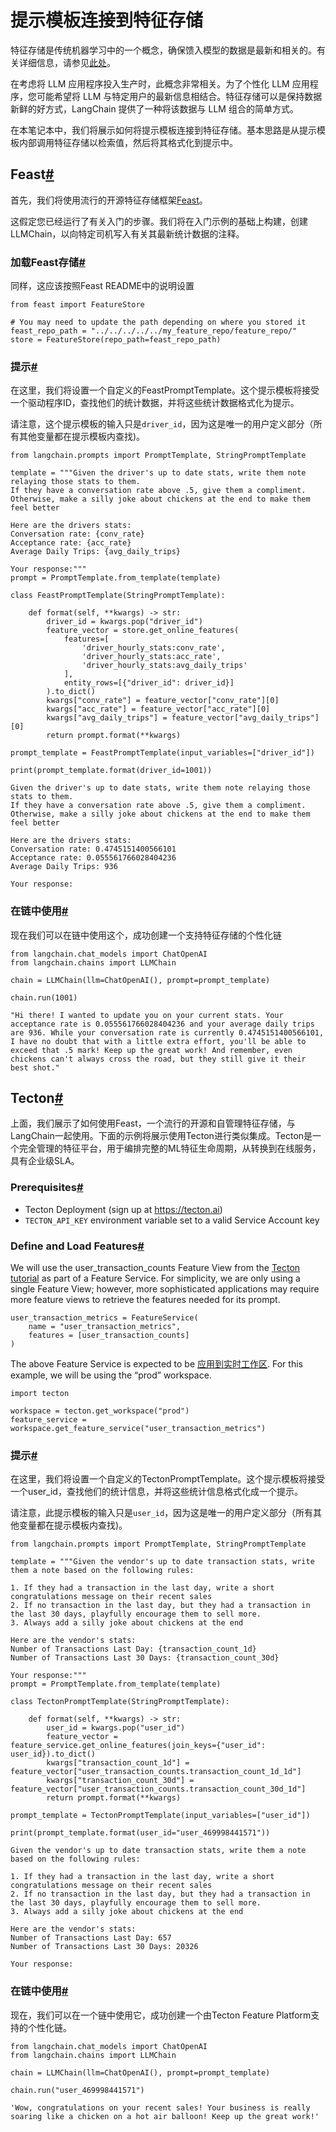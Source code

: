 提示模板连接到特征存储
===============

特征存储是传统机器学习中的一个概念，确保馈入模型的数据是最新和相关的。有关详细信息，请参见[此处](https://www.tecton.ai/blog/what-is-a-feature-store/)。

在考虑将 LLM 应用程序投入生产时，此概念非常相关。为了个性化 LLM 应用程序，您可能希望将 LLM 与特定用户的最新信息相结合。特征存储可以是保持数据新鲜的好方式，LangChain 提供了一种将该数据与 LLM 组合的简单方式。

在本笔记本中，我们将展示如何将提示模板连接到特征存储。基本思路是从提示模板内部调用特征存储以检索值，然后将其格式化到提示中。

Feast[#](#feast "此标题的永久链接")
---------------------------

首先，我们将使用流行的开源特征存储框架[Feast](https://github.com/feast-dev/feast)。

这假定您已经运行了有关入门的步骤。我们将在入门示例的基础上构建，创建 LLMChain，以向特定司机写入有关其最新统计数据的注释。

### 加载Feast存储[#](#load-feast-store "这个标题的永久链接")

同样，这应该按照Feast README中的说明设置

```
from feast import FeatureStore

# You may need to update the path depending on where you stored it
feast_repo_path = "../../../../../my_feature_repo/feature_repo/"
store = FeatureStore(repo_path=feast_repo_path)

```

### 提示[#](#prompts "这个标题的永久链接")

在这里，我们将设置一个自定义的FeastPromptTemplate。这个提示模板将接受一个驱动程序ID，查找他们的统计数据，并将这些统计数据格式化为提示。

请注意，这个提示模板的输入只是`driver_id`，因为这是唯一的用户定义部分（所有其他变量都在提示模板内查找)。

```
from langchain.prompts import PromptTemplate, StringPromptTemplate

```

```
template = """Given the driver's up to date stats, write them note relaying those stats to them.
If they have a conversation rate above .5, give them a compliment. Otherwise, make a silly joke about chickens at the end to make them feel better

Here are the drivers stats:
Conversation rate: {conv_rate}
Acceptance rate: {acc_rate}
Average Daily Trips: {avg_daily_trips}

Your response:"""
prompt = PromptTemplate.from_template(template)

```

```
class FeastPromptTemplate(StringPromptTemplate):

    def format(self, **kwargs) -> str:
        driver_id = kwargs.pop("driver_id")
        feature_vector = store.get_online_features(
            features=[
                'driver_hourly_stats:conv_rate',
                'driver_hourly_stats:acc_rate',
                'driver_hourly_stats:avg_daily_trips'
            ],
            entity_rows=[{"driver_id": driver_id}]
        ).to_dict()
        kwargs["conv_rate"] = feature_vector["conv_rate"][0]
        kwargs["acc_rate"] = feature_vector["acc_rate"][0]
        kwargs["avg_daily_trips"] = feature_vector["avg_daily_trips"][0]
        return prompt.format(**kwargs)

```

```
prompt_template = FeastPromptTemplate(input_variables=["driver_id"])

```

```
print(prompt_template.format(driver_id=1001))

```

```
Given the driver's up to date stats, write them note relaying those stats to them.
If they have a conversation rate above .5, give them a compliment. Otherwise, make a silly joke about chickens at the end to make them feel better

Here are the drivers stats:
Conversation rate: 0.4745151400566101
Acceptance rate: 0.055561766028404236
Average Daily Trips: 936

Your response:

```

### 在链中使用[#](#use-in-a-chain "这个标题的永久链接")

现在我们可以在链中使用这个，成功创建一个支持特征存储的个性化链

```
from langchain.chat_models import ChatOpenAI
from langchain.chains import LLMChain

```

```
chain = LLMChain(llm=ChatOpenAI(), prompt=prompt_template)

```

```
chain.run(1001)

```

```
"Hi there! I wanted to update you on your current stats. Your acceptance rate is 0.055561766028404236 and your average daily trips are 936. While your conversation rate is currently 0.4745151400566101, I have no doubt that with a little extra effort, you'll be able to exceed that .5 mark! Keep up the great work! And remember, even chickens can't always cross the road, but they still give it their best shot."

```

Tecton[#](#tecton "这个标题的永久链接")
------------------------------

上面，我们展示了如何使用Feast，一个流行的开源和自管理特征存储，与LangChain一起使用。下面的示例将展示使用Tecton进行类似集成。Tecton是一个完全管理的特征平台，用于编排完整的ML特征生命周期，从转换到在线服务，具有企业级SLA。

### Prerequisites[#](#prerequisites "Permalink to this headline")

* Tecton Deployment (sign up at <https://tecton.ai>)
* `TECTON_API_KEY` environment variable set to a valid Service Account key

### Define and Load Features[#](#define-and-load-features "Permalink to this headline")

We will use the user_transaction_counts Feature View from the [Tecton tutorial](https://docs.tecton.ai/docs/tutorials/tecton-fundamentals) as part of a Feature Service. For simplicity, we are only using a single Feature View; however, more sophisticated applications may require more feature views to retrieve the features needed for its prompt.

```
user_transaction_metrics = FeatureService(
    name = "user_transaction_metrics",
    features = [user_transaction_counts]
)

```

The above Feature Service is expected to be [应用到实时工作区](https://docs.tecton.ai/docs/applying-feature-repository-changes-to-a-workspace). For this example, we will be using the “prod” workspace.

```
import tecton

workspace = tecton.get_workspace("prod")
feature_service = workspace.get_feature_service("user_transaction_metrics")

```

### 提示[#](#id1 "Permalink to this headline")

在这里，我们将设置一个自定义的TectonPromptTemplate。这个提示模板将接受一个user_id，查找他们的统计信息，并将这些统计信息格式化成一个提示。

请注意，此提示模板的输入只是`user_id`，因为这是唯一的用户定义部分（所有其他变量都在提示模板内查找)。

```
from langchain.prompts import PromptTemplate, StringPromptTemplate

```

```
template = """Given the vendor's up to date transaction stats, write them a note based on the following rules:

1. If they had a transaction in the last day, write a short congratulations message on their recent sales
2. If no transaction in the last day, but they had a transaction in the last 30 days, playfully encourage them to sell more.
3. Always add a silly joke about chickens at the end

Here are the vendor's stats:
Number of Transactions Last Day: {transaction_count_1d}
Number of Transactions Last 30 Days: {transaction_count_30d}

Your response:"""
prompt = PromptTemplate.from_template(template)

```

```
class TectonPromptTemplate(StringPromptTemplate):

    def format(self, **kwargs) -> str:
        user_id = kwargs.pop("user_id")
        feature_vector = feature_service.get_online_features(join_keys={"user_id": user_id}).to_dict()
        kwargs["transaction_count_1d"] = feature_vector["user_transaction_counts.transaction_count_1d_1d"]
        kwargs["transaction_count_30d"] = feature_vector["user_transaction_counts.transaction_count_30d_1d"]
        return prompt.format(**kwargs)

```

```
prompt_template = TectonPromptTemplate(input_variables=["user_id"])

```

```
print(prompt_template.format(user_id="user_469998441571"))

```

```
Given the vendor's up to date transaction stats, write them a note based on the following rules:

1. If they had a transaction in the last day, write a short congratulations message on their recent sales
2. If no transaction in the last day, but they had a transaction in the last 30 days, playfully encourage them to sell more.
3. Always add a silly joke about chickens at the end

Here are the vendor's stats:
Number of Transactions Last Day: 657
Number of Transactions Last 30 Days: 20326

Your response:

```

### 在链中使用[#](#id2 "Permalink to this headline")

现在，我们可以在一个链中使用它，成功创建一个由Tecton Feature Platform支持的个性化链。

```
from langchain.chat_models import ChatOpenAI
from langchain.chains import LLMChain

```

```
chain = LLMChain(llm=ChatOpenAI(), prompt=prompt_template)

```

```
chain.run("user_469998441571")

```

```
'Wow, congratulations on your recent sales! Your business is really soaring like a chicken on a hot air balloon! Keep up the great work!'

```

